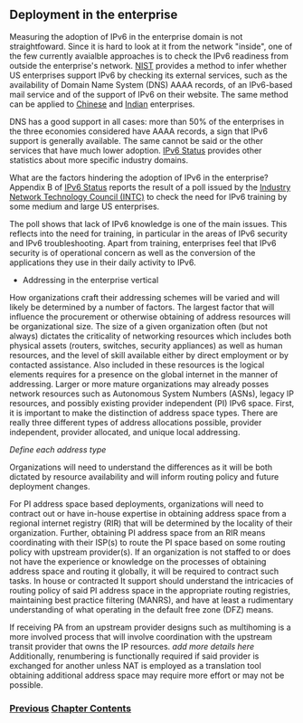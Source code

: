 ## Deployment in the enterprise

Measuring the adoption of IPv6 in the enterprise domain is not straightfoward.
Since it is hard to look at it from the network "inside", one of the few currently avaialble approaches 
is to check the IPv6 readiness from outside the enterprise's network.
[NIST](https://fedv6-deployment.antd.nist.gov/cgi-bin/generate-com) provides a method to infer whether 
US enterprises support IPv6 by checking its external services, such as the availability of 
Domain Name System (DNS) AAAA records, of an IPv6-based mail service and of the support of IPv6 on
their website. The same method can be applied to [Chinese](http://218.2.231.237:5001/cgi-bin/generate) and
[Indian](https://cnlabs.in/IPv6_Mon/generate_industry.html) enterprises.

DNS has a good support in all cases: more than 50% of the enterprises in the three economies considered have AAAA records,
a sign that IPv6 support is generally available. The same cannot be said or the other services that have much lower adoption.
[IPv6 Status](https://datatracker.ietf.org/doc/draft-ietf-v6ops-ipv6-deployment/) provides other statistics about more specific industry domains.

What are the factors hindering the adoption of IPv6 in the enterprise?
Appendix B of [IPv6 Status](https://datatracker.ietf.org/doc/draft-ietf-v6ops-ipv6-deployment/) reports the result of 
a poll issued by the [Industry Network Technology Council (INTC)](https://industrynetcouncil.org/) to check the need for IPv6 training 
by some medium and large US enterprises.
   
The poll shows that lack of IPv6 knowledge is one of the main issues.
This reflects into the need for training, in particular in the areas of IPv6 security and
IPv6 troubleshooting. Apart from training, enterprises feel that IPv6 security is of operational concern as well as the 
conversion of the applications they use in their daily activity to IPv6.


* Addressing in the enterprise vertical

How organizations craft their addressing schemes will be varied and will likely be determined by a number of factors. The largest factor that will influence the procurement or otherwise obtaining of address resources will be organizational size. The size of a given organization often (but not always) dictates the criticality of networking resources which includes both physical assets (routers, switches, security appliances) as well as human resources, and the level of skill available either by direct employment or by contacted assistance. Also included in these resources is the logical elements requires for a presence on the global internet in the manner of addressing. Larger or more mature organizations may already posses network resources such as Autonomous System Numbers (ASNs), legacy IP resources, and possibly existing provider independent (PI) IPv6 space. First, it is important to make the distinction of address space types. There are really three different types of address allocations possible, provider independent, provider allocated, and unique local addressing. 

*Define each address type*

Organizations will need to understand the differences as it will be both dictated by resource availability and will inform routing policy and future deployment changes. 

For PI address space based deployments, organizations will need to contract out or have in-house expertise in obtaining address space from a regional internet registry (RIR) that will be determined by the locality of their organization. Further, obtaining PI address space from an RIR means coordinating with their ISP(s) to route the PI space based on some routing policy with upstream provider(s). If an organization is not staffed to or does not have the experience or knowledge on the processes of obtaining address space and routing it globally, it will be required to contract such tasks. In house or contracted It support should understand the intricacies of routing policy of said PI address space in the appropriate routing registries, maintaining best practice filtering (MANRS), and have at least a rudimentary understanding of what operating in the default free zone (DFZ) means. 

If receiving PA from an upstream provider designs such as multihoming is a more involved process that will involve coordination with the upstream transit provider that owns the IP resources. 
*add more details here*
Additionally, renumbering is functionally required if said provider is exchanged for another unless NAT is employed as a translation tool obtaining additional address space may require more effort or may not be possible.

<!-- Link lines generated automatically; do not delete -->
### [<ins>Previous</ins>](Deployment%20in%20the%20home.md) [<ins>Chapter Contents</ins>](5.%20Deployment.md)
